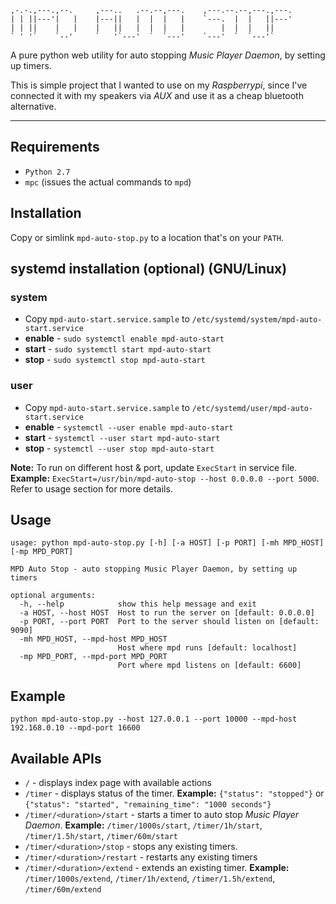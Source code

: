 ```
,-.-.,---.,--.     ,---..   .--.--,---.    ,---.--.--,---.,---.
| | ||---'|   |    |---||   |  |  |   |    `---.  |  |   ||---'
| | ||    |   |    |   ||   |  |  |   |        |  |  |   ||    
` ' '`    `--'     `   '`---'  `  `---'    `---'  `  `---'` 
```

A pure python web utility for auto stopping *Music Player Daemon*, by setting up timers.

This is simple project that I wanted to use on my *Raspberrypi*, since I've connected it with my speakers via *AUX* and use it as a cheap bluetooth alternative.

---

## Requirements

* `Python 2.7`
* `mpc` (issues the actual commands to `mpd`)

## Installation

Copy or simlink `mpd-auto-stop.py` to a location that's on your `PATH`.

## systemd installation (optional) (GNU/Linux)

### system

* Copy `mpd-auto-start.service.sample` to `/etc/systemd/system/mpd-auto-start.service`
* **enable** - `sudo systemctl enable mpd-auto-start` 
* **start** - `sudo systemctl start mpd-auto-start`
* **stop** - `sudo systemctl stop mpd-auto-start`

### user

* Copy `mpd-auto-start.service.sample` to `/etc/systemd/user/mpd-auto-start.service`
* **enable** - `systemctl --user enable mpd-auto-start` 
* **start** - `systemctl --user start mpd-auto-start`
* **stop** - `systemctl --user stop mpd-auto-start`

**Note:** To run on different host & port, update `ExecStart` in service file. **Example:** `ExecStart=/usr/bin/mpd-auto-stop --host 0.0.0.0 --port 5000`. Refer to usage section for more details.

## Usage

```
usage: python mpd-auto-stop.py [-h] [-a HOST] [-p PORT] [-mh MPD_HOST] [-mp MPD_PORT]

MPD Auto Stop - auto stopping Music Player Daemon, by setting up timers

optional arguments:
  -h, --help            show this help message and exit
  -a HOST, --host HOST  Host to run the server on [default: 0.0.0.0]
  -p PORT, --port PORT  Port to the server should listen on [default: 9090]
  -mh MPD_HOST, --mpd-host MPD_HOST
                        Host where mpd runs [default: localhost]
  -mp MPD_PORT, --mpd-port MPD_PORT
                        Port where mpd listens on [default: 6600]
```

## Example

```
python mpd-auto-stop.py --host 127.0.0.1 --port 10000 --mpd-host 192.168.0.10 --mpd-port 16600
```

## Available APIs

* `/` - displays index page with available actions
* `/timer` - displays status of the timer. **Example:** `{"status": "stopped"}` or `{"status": "started", "remaining_time": "1000 seconds"}`
* `/timer/<duration>/start` - starts a timer to auto stop *Music Player Daemon*. **Example:** `/timer/1000s/start`, `/timer/1h/start`, `/timer/1.5h/start`, `/timer/60m/start`
* `/timer/<duration>/stop` - stops any existing timers.
* `/timer/<duration>/restart` - restarts any existing timers
* `/timer/<duration>/extend` - extends an existing timer. **Example:** `/timer/1000s/extend`, `/timer/1h/extend`, `/timer/1.5h/extend`, `/timer/60m/extend`
